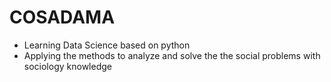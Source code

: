 # COSADAMA
* Learning Data Science based on python
* Applying the methods to analyze and solve the the social problems with sociology knowledge
